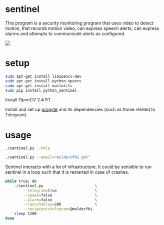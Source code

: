 # sentinel

This program is a security monitoring program that uses video to detect motion, that records motion video, can express speech alerts, can express alarms and attempts to communicate alerts as configured.

![](https://raw.githubusercontent.com/wdbm/sentinel/master/media/motion_detection.gif)

# setup

```Bash
sudo apt-get install libopencv-dev
sudo apt-get install python-opencv
sudo apt-get install mailutils
sudo pip install python_sentinel
```

Install OpenCV 2.4.9.1.

Install and set up [propyte](https://github.com/wdbm/propyte) and its dependencies (such as those related to Telegram).

# usage

```Bash
./sentinel.py --help
```

```Bash
./sentinel.py --email="mulder@fbi.g0v"
```

Sentinel interacts with a lot of infrastructure. It could be sensible to run sentinel in a loop such that it is restarted in case of crashes.

```Bash
while true; do
    ./sentinel.py                       \
        --telegram=true                 \
        --speak=false                   \
        --alarm=false                   \
        --launchdelay=200               \
        --recipientstelegram=@mulderfbi
    sleep 1200
done
```
